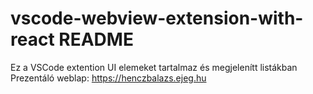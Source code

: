 # vscode-webview-extension-with-react README

Ez a VSCode extention UI elemeket tartalmaz és megjelenítt listákban
Prezentáló weblap:
https://henczbalazs.ejeg.hu


